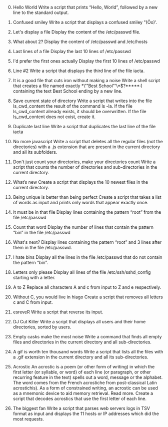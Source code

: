 0. Hello World
Write a script that prints “Hello, World”, followed by a new line to the standard output.

1. Confused smiley
Write a script that displays a confused smiley "(Ôo)'.
   
2. Let's display a file
Display the content of the /etc/passwd file.

3. What about 2?
Display the content of /etc/passwd and /etc/hosts

4. Last lines of a file
Display the last 10 lines of /etc/passwd

5. I'd prefer the first ones actually
Display the first 10 lines of /etc/passwd

6. Line #2
Write a script that displays the third line of the file iacta.

7. It is a good file that cuts iron without making a noise
Write a shell script that creates a file named exactly \*\\'"Best School"\'\\*$\?\*\*\*\*\*:) containing the text Best School ending by a new line.

8. Save current state of directory
Write a script that writes into the file ls_cwd_content the result of the command ls -la. If the file ls_cwd_content already exists, it should be overwritten. If the file ls_cwd_content does not exist, create it.

9. Duplicate last line
Write a script that duplicates the last line of the file iacta

10. No more javascript
Write a script that deletes all the regular files (not the directories) with a .js extension that are present in the current directory and all its subfolders.
   
11. Don't just count your directories, make your directories count
Write a script that counts the number of directories and sub-directories in the current directory.

12. What’s new
Create a script that displays the 10 newest files in the current directory.
   
13. Being unique is better than being perfect
Create a script that takes a list of words as input and prints only words that appear exactly once.

14. It must be in that file
Display lines containing the pattern “root” from the file /etc/passwd

15. Count that word
Display the number of lines that contain the pattern “bin” in the file /etc/passwd

16. What's next?
Display lines containing the pattern “root” and 3 lines after them in the file /etc/passwd.

17. I hate bins
Display all the lines in the file /etc/passwd that do not contain the pattern “bin”.

18. Letters only please
Display all lines of the file /etc/ssh/sshd_config starting with a letter.

19. A to Z
Replace all characters A and c from input to Z and e respectively.

20. Without C, you would live in hiago
Create a script that removes all letters c and C from input.

21. esreveR
Write a script that reverse its input.

22. DJ Cut Killer
Write a script that displays all users and their home directories, sorted by users.

23. Empty casks make the most noise
Write a command that finds all empty files and directories in the current directory and all sub-directories.

24. A gif is worth ten thousand words
Write a script that lists all the files with a .gif extension in the current directory and all its sub-directories.

25. Acrostic
An acrostic is a poem (or other form of writing) in which the first letter (or syllable, or word) of each line (or paragraph, or other recurring feature in the text) spells out a word, message or the alphabet. The word comes from the French acrostiche from post-classical Latin acrostichis). As a form of constrained writing, an acrostic can be used as a mnemonic device to aid memory retrieval. Read more.
Create a script that decodes acrostics that use the first letter of each line.
   
26. The biggest fan
Write a script that parses web servers logs in TSV format as input and displays the 11 hosts or IP addresses which did the most requests.


